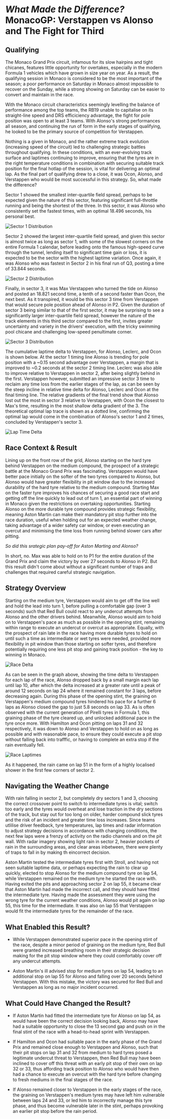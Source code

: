 # *What Made the Difference?* MonacoGP: Verstappen vs Alonso and The Fight for Third

## Qualifying

The Monaco Grand Prix circuit, infamous for its slow hairpins and tight chicanes, features little opportunity for overtakes, especially in the modern Formula 1 vehicles which have grown in size year on year. As a result, the qualifying session in Monaco is considered to be the most important of the season; a poor performance on Saturday in Monaco almost impossible to recover on the Sunday, while a strong showing on Saturday can be easier to convert and maintain in the race.

With the Monaco circuit characteristics seemingly levelling the balance of performance among the top teams, the RB19 unable to capitalise on its straight-line speed and DRS efficiciency advantage, the fight for pole position was open to at least 3 teams. With Alonso's strong performances all season, and continuing the run of form in the early stages of qualifying, he looked to be the primary source of competition for Verstappen.

Nothing is a given in Monaco, and the rather extreme track evolution (increasing speed of the circuit) led to challenging strategic battles throughout qualifying. In these conditions, with an ever-evolving track surface and laptimes continuing to improve, ensuring that the tyres are in the right temperature conditions in combination with securing suitable track position for the final hotlap of the session, is vital for delivering an optimal lap. As the final part of qualifying drew to a close, it was Ocon, Alonso, and Verstappen who would be most successful in this strategy. So, what made the difference?

Sector 1 showed the smallest inter-quartile field spread, perhaps to be expected given the nature of this sector, featuring significant full-throttle running and being the shortest of the three. In this sector, it was Alonso who consistently set the fastest times, with an optimal 18.496 seconds, his personal best.

![Sector 1 Distribution](/Data%20Visualisations/2023%20Season/MonacoGP/MonacoGP_Qualifying_S1Distribution.png)

Sector 2 showed the largest inter-quartile field spread, and given this sector is almost twice as long as sector 1, with some of the slowest corners on the entire Formula 1 calendar, before leading onto the famous high-speed curve through the tunnel, lending itself to significant time gain or loss, it is expected to be the sector with the highest laptime variation. Once again, it was Alonso who was fastest in Sector 2 in his final run of Q3, posting a time of 33.844 seconds. 

![Sector 2 Distribution](/Data%20Visualisations/2023%20Season/MonacoGP/MonacoGP_Qualifying_S2Distribution.png)

Finally, in sector 3, it was Max Verstappen who turned the tide on Alonso and posted an 18.821 second time, a tenth of a second faster than Ocon, the next best. As it transpired, it would be this sector 3 time from Verstappen that would secure pole position ahead of Alonso in P2. Given the duration of sector 3 being similar to that of the first sector, it may be surprising to see a significantly larger inter-quartile field spread, however the nature of the track elements in this third sector compared to the first, invites greater uncertainty and variety in the drivers' execution, with the tricky swimming pool chicane and challenging low-speed penultimate corner.

![Sector 3 Distribution](/Data%20Visualisations/2023%20Season/MonacoGP/MonacoGP_Qualifying_S3Distribution.png)

The cumulative laptime delta to Verstappen, for Alonso, Leclerc, and Ocon is shown below. At the sector 1 timing line Alonso is trending for pole position with a ~0.15 second advantage over Verstappen, a margin that is improved to ~0.2 seconds at the sector 2 timing line. Leclerc was also able to improve relative to Verstappen in sector 2, after being slightly behind in the first. Verstappen however, submitted an impressive sector 3 time to reclaim any time loss from the earlier stages of the lap, as can be seen by the steep incline in relative time delta for Alonso, Leclerc and Ocon at the final timing line. The relative gradients of the final trend show that Alonso lost out the most in sector 3 relative to Verstappen, with Ocon the closest to Max's time, resulting in the most shallow delta gradient of the 3. The theoretical optimal lap trace is shown as a dotted line, confirming the optimal lap would come in the combination of Alonso's sector 1 and 2 times, concluded by Verstappen's sector 3.

![Lap Time Delta](/Data%20Visualisations/2023%20Season/MonacoGP/MonacoGP_Qualifying_OptimDelta.png)

## Race Context & Result

Lining up on the front row of the grid, Alonso starting on the hard tyre behind Verstappen on the medium compound, the prospect of a strategic battle at the Monaco Grand Prix was fascinating. Verstappen would have better pace initially on the softer of the two tyres compared to Alonso, but Alonso would have greater flexibility in pit window due to the increased durability of the hard tyre relative to the medium compound. Starting Max on the faster tyre improves his chances of securing a good race start and getting off the line quickly to lead out of turn 1, an essential part of winning in Monaco given the restrictions on overtaking opportunities. Starting Alonso on the more durable tyre compound provides strategic flexibility, meaning Aston Martin can make their mandatory pit stop further into the race duration, useful when holding out for an expected weather change, taking advantage of a wider safety car window, or even executing an overcut and minimising the time loss from running behind slower cars after pitting.

*So did this srategic plan pay-off for Aston Marting and Alonso?*

In short, no. Max was able to hold on to P1 for the entire duration of the Grand Prix and claim the victory by over 27 seconds to Alonso in P2. But this result didn't come about without a significant number of traps and challenges that required careful strategic navigation. 

## Strategy Overview

Starting on the medium tyre, Verstappen would aim to get off the line well and hold the lead into turn 1, before pulling a comfortable gap (over 3 seconds) such that Red Bull could react to any undercut attempts from Alonso and the other drivers behind. Meanwhile, Alonso would aim to hold on to Verstappen's pace as much as possible in the opening stint, remaining within range to execute an undercut or overcut as appropriate. Equally, with the prospect of rain late in the race having more durable tyres to hold on until such a time as intermediate or wet tyres were needed, provided more flexibility in pit window than those starting on softer tyres, and therefore potentially requiring one less pit stop and gaining track position - the key to winning in Monaco.

![Race Delta](/Data%20Visualisations/2023%20Season/MonacoGP/MonacoGP_Race_Delta.png)

As can be seen in the graph above, showing the time delta to Verstappen for each lap of the race, Alonso dropped back by a small margin each lap until lap 10, after which the delta increased at a greater rate until a peak of around 12 seconds on lap 24 where it remained constant for 3 laps, before decreasing again. During this phase of the opening stint, the graining on Verstappen's medium compound tyres hindered his pace for a further 6 laps as Alonso closed the gap to just 5.8 seconds on lap 33. As is often observed with the current generation of Pirelli tyres in Formula 1, this graining phase of the tyre cleared up, and unlocked additional pace in the tyre once more. With Hamilton and Ocon pitting on laps 31 and 32 respectively, it was down to Alonso and Verstappen to hold on as long as possible and with reasonable pace, to ensure they could execute a pit stop without falling back into trafffic, or having to complete an extra stop if the rain eventually fell.

![Race Laptimes](/Data%20Visualisations/2023%20Season/MonacoGP/MonacoGP_Race_Laptimes.png)

As it happened, the rain came on lap 51 in the form of a highly localised shower in the first few corners of sector 2.

## Navigating the Weather Change

With rain falling in sector 2, but completely dry sectors 1 and 3, choosing the correct crossover point to switch to intermediate tyres is vital; switch too early and the tyres would overheat and lose traction in the dry sections of the track, but stay out for too long on older, harder compound slick tyres and the risk of an incident and greater time loss increases. Since teams utlilise driver feedback, tyre temperatures, lap times and radar information to adjust strategy decisions in accordance with changing conditions, the next few laps were a frenzy of activity on the radio channels and on the pit wall. With radar imagery showing light rain in sector 2, heavier pockets of rain in the surrounding areas, and clear areas inbetween, there were plenty of traps to fall in by making th eincorrect decision.

Aston Martin tested the intermediate tyres first with Stroll, and having not seen suitable laptime data, or perhaps expecting the rain to clear up quickly, elected to stop Alonso for the medium compound tyre on lap 54, while Verstappen remained on the medium tyre he started the race with. Having exited the pits and approaching sector 2 on lap 55, it became clear that Aston Martin had made the incorrect call, and they should have fitted the intermediate tyre. Having made the assessment they were using the wrong tyre for the current weather conditions, Alonso would pit again on lap 55, this time for the intermediate. It was also on lap 55 that Verstappen would fit the intermediate tyres for the remainder of the race. 

## What Enabled this Result?

- While Verstappen demonstrated superior pace in the opening stint of the race, despite a minor period of graining on the medium tyre, Red Bull were granted increased breathing room in their strategic decision making for the pit stop window where they could comfortably cover off any undercut attempts.

- Aston Martin's ill advised stop for medium tyres on lap 54, leading to an additional stop on lap 55 for Alonso and falling over 20 seconds behind Verstappen. With this mistake, the victory was secured for Red Bull and Verstappen as long as no major incident occurred. 

## What Could Have Changed the Result?

- If Aston Martin had fitted the intermediate tyre for Alonso on lap 54, as would have been the correct decision looking back, Alonso may have had a suitable opportunity to close the 13 second gap and push on in the final stint of the race with a head-to-head sprint with Verstappen.

- If Hamilton and Ocon had suitable pace in the early phase of the Grand Prix and remained close enough to Verstappen and Alonso, such that their pit stops on lap 31 and 32 from medium to hard tyres posed a legitimate undercut threat to Verstappen, then Red Bull may have been inclined to cover off this threat with an early pit stop of their own on lap 32 or 33, thus affording track position to Alonso who would have then had a chance to execute an overcut with the hard tyre before changing to fresh mediums in the final stages of the race.

- If Alonso remained closer to Verstappen in the early stages of the race, the graining on Verstappen's medium tyres may have left him vulnerable between laps 24 and 33, or led him to incorrectly manage this tyre phase, and thus become vulnerable later in the stint, perhaps provoking an earlier pit stop before the rain period.